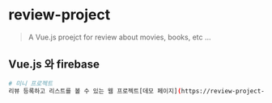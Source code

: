 # review-project

> A Vue.js proejct for review about movies, books, etc ...

## Vue.js 와 firebase

``` bash
# 미니 프로젝트
리뷰 등록하고 리스트를 볼 수 있는 웹 프로젝트[데모 페이지](https://review-project-c5a79.firebaseapp.com/#/)

```
